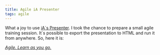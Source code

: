 ```yaml
---
title: Agile iA Presenter
tags: agile
---
```

What a joy to use [iA´s Presenter](https://ia.net/presenter). I took the chance to prepare a small agile training session. It´s possible to export the presentation to HTML and run it from anywhere. So, here it is:

<div><a href="/assets/agile-learn-as-you-go/presentation.htm"><cite>Agile. Learn as you go.</cite></a></div>
